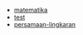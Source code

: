 - [matematika](/)
- [test](./test/test.md)
- [persamaan-lingkaran](./tugas/persamaan-lingkaran/persamaanLingkaran.md)